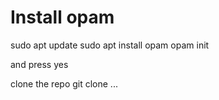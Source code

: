 
# Install opam

sudo apt update
sudo apt install opam
opam init

and press yes

clone the repo
git clone ...
